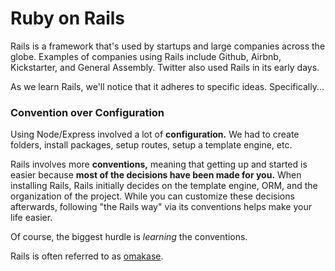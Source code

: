 # Ruby on Rails

Rails is a framework that's used by startups and large companies across the globe. Examples of companies using Rails include Github, Airbnb, Kickstarter, and General Assembly. Twitter also used Rails in its early days.

As we learn Rails, we'll notice that it adheres to specific ideas. Specifically...

### Convention over Configuration

Using Node/Express involved a lot of **configuration.** We had to create folders, install packages, setup routes, setup a template engine, etc.

Rails involves more **conventions,** meaning that getting up and started is easier because **most of the decisions have been made for you.** When installing Rails, Rails initially decides on the template engine, ORM, and the organization of the project. While you can customize these decisions afterwards, following "the Rails way" via its conventions helps make your life easier.

Of course, the biggest hurdle is *learning* the conventions.

Rails is often referred to as [omakase](http://david.heinemeierhansson.com/2012/rails-is-omakase.html).
